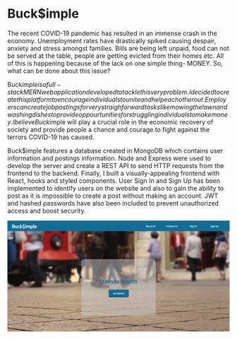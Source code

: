 # Buck$imple

The recent COVID-19 pandemic has resulted in an immense crash in the economy. Unemployment rates have drastically spiked causing despair, anxiety and stress amongst families. Bills are being left unpaid, food can not be served at the table, people are getting evicted from their homes etc. All of this is happening because of the lack on one simple thing- MONEY. So, what can be done about this issue?

Buck$imple is a full-stack MERN web application developed to tackle this very problem. I decided to create this platform to encourage individuals to unite and help each other out. Employers can create job postings for very straighforward tasks like mowing the lawn and washing dishes to provide oppourtunities for struggling individuals to make money. I believe Buck$imple will play a crucial role in the economic recovery of society and provide people a chance and courage to fight against the terrors COVID-19 has caused.

Buck$imple features a database created in MongoDB which contains user information and postings information. Node and Express were used to develop the server and create a REST API to send HTTP requests from the frontend to the backend. Finally, I built a visually-appealing frontend with React, hooks and styled components. User Sign In and Sign Up has been implemented to identify users on the website and also to gain the ability to post as it is impossible to create a post without making an account. JWT and hashed passwords have also been included to prevent unauthorized access and boost security.

![Home](./pictures/Image1.png)
